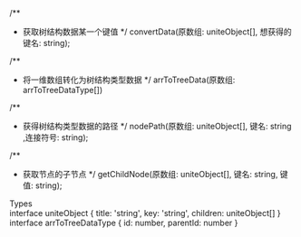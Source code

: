 /**
  * 获取树结构数据某一个键值
*/
convertData(原数组: uniteObject[],  想获得的键名: string);

/**
  * 将一维数组转化为树结构类型数据
*/
arrToTreeData(原数组: arrToTreeDataType[])

/**
  * 获得树结构类型数据的路径
*/
nodePath(原数组: uniteObject[], 键名: string ,连接符号: string);

/**
  * 获取节点的子节点
*/
getChildNode(原数组: uniteObject[], 键名: string, 键值: string);



Types  
interface uniteObject {
  title: 'string',
  key: 'string',
  children:  uniteObject[]
}
interface arrToTreeDataType {
  id: number, parentId: number
}